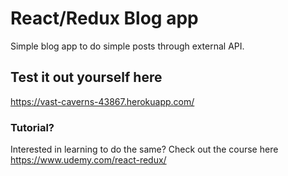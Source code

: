# React/Redux Blog app
Simple blog app to do simple posts through external API.

## Test it out yourself here
https://vast-caverns-43867.herokuapp.com/

### Tutorial?
Interested in learning to do the same? Check out the course here
https://www.udemy.com/react-redux/
